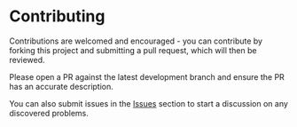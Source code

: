 # Contributing
Contributions are welcomed and encouraged - you can contribute by forking this project and submitting a pull request, which will then be reviewed.

Please open a PR against the latest development branch and ensure the PR has an accurate description.

You can also submit issues in the [Issues](https://github.com/shorthouse/CoinWatch/issues) section to start a discussion on any discovered problems. 
